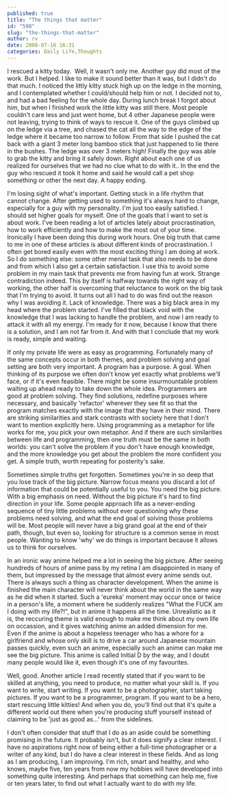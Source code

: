 ```yaml
---
published: true
title: "The things that matter"
id: "598"
slug: "the-things-that-matter"
author: rv
date: 2008-07-16 16:31
categories: Daily Life,Thoughts
---
```

I rescued a kitty today.  Well, it wasn't only me. Another guy did most of the work. But I helped. I like to make it sound better than it was, but I didn't do that much. I noticed the littly kitty stuck high up on the ledge in the morning, and I contemplated whether I could/should help him or not. I decided not to, and had a bad feeling for the whole day. During lunch break I forgot about him, but when I finished work the little kitty was still there. Most people couldn't care less and just went home, but 4 other Japanese people were not leaving, trying to think of ways to rescue it. One of the guys climbed up on the ledge via a tree, and chased the cat all the way to the edge of the ledge where it became too narrow to follow. From that side I pushed the cat back with a giant 3 meter long bamboo stick that just happened to lie there in the bushes. The ledge was over 3 meters high! Finally the guy was able to grab the kitty and bring it safely down. Right about each one of us realized for ourselves that we had no clue what to do with it.. In the end the guy who rescued it took it home and said he would call a pet shop something or other the next day. A happy ending.

I'm losing sight of what's important. Getting stuck in a life rhythm that cannot change. After getting used to something it's always hard to change, especially for a guy with my personality. I'm just too easily satisfied. I should set higher goals for myself. One of the goals that I want to set is about work. I've been reading a lot of articles lately about procrastination, how to work efficiently and how to make the most out of your time. Ironically I have been doing this during work hours. One big truth that came to me in one of these articles is about different kinds of procrastination. I often get bored easily even with the most exciting thing I am doing at work. So I do something else: some other menial task that also needs to be done and from which I also get a certain satisfaction. I use this to avoid some problem in my main task that prevents me from having fun at work. Strange contradiction indeed. This by itself is halfway towards the right way of working, the other half is overcoming that reluctance to work on the big task that I'm trying to avoid. It turns out all I had to do was find out the reason why I was avoiding it. Lack of knowledge. There was a big black area in my head where the problem started. I've filled that black void with the knowledge that I was lacking to handle the problem, and now I am ready to attack it with all my energy. I'm ready for it now, because I know that there is a solution, and I am not far from it. And with that I conclude that my work is ready, simple and waiting.

If only my private life were as easy as programming. Fortunately many of the same concepts occur in both themes, and problem solving and goal setting are both very important. A program has a purpose. A goal. When thinking of its purpose we often don't know yet exactly what problems we'll face, or if it's even feasible. There might be some insurmountable problem waiting up ahead ready to take down the whole idea. Programmers are good at problem solving. They find solutions, redefine purposes where necessary, and basically 'refactor' wherever they see fit so that the program matches exactly with the image that they have in their mind. There are striking similarities and stark contrasts with society here that I don't want to mention explicitly here. Using programming as a metaphor for life works for me, you pick your own metaphor. And if there are such similarities between life and programming, then one truth must be the same in both worlds: you can't solve the problem if you don't have enough knowledge, and the more knowledge you get about the problem the more confident you get. A simple truth, worth repeating for posterity's sake.

Sometimes simple truths get forgotten. Sometimes you're in so deep that you lose track of the big picture. Narrow focus means you discard a lot of information that could be potentially useful to you. You need the big picture. With a big emphasis on need. Without the big picture it's hard to find direction in your life. Some people approach life as a never-ending sequence of tiny little problems without ever questioning why these problems need solving, and what the end goal of solving those problems will be. Most people will never have a big grand goal at the end of their path, though, but even so, looking for structure is a common sense in most people. Wanting to know 'why' we do things is important because it allows us to think for ourselves.

In an ironic way anime helped me a lot in seeing the big picture. After seeing hundreds of hours of anime pass by my retina I am disappointed in many of them, but impressed by the message that almost every anime sends out. There is always such a thing as character development. When the anime is finished the main character will never think about the world in the same way as he did when it started. Such a 'eureka' moment may occur once or twice in a person's life, a moment where he suddenly realizes "What the FUCK am I doing with my life?!", but in anime it happens all the time. Unrealistic as it is, the reccuring theme is valid enough to make me think about my own life on occassion, and it gives watching anime an added dimension for me. Even if the anime is about a hopeless teenager who has a whore for a girlfriend and whose only skill is to drive a car around Japanese mountain passes quickly, even such an anime, especially such an anime can make me see the big picture. This anime is called Initial D by the way, and I doubt many people would like it, even though it's one of my favourites.

Well, good. Another article I read recently stated that if you want to be skilled at anything, you need to produce, no matter what your skill is. If you want to write, start writing. If you want to be a photographer, start taking pictures. If you want to be a programmer, program. If you want to be a hero, start rescuing little kitties! And when you do, you'll find out that it's quite a different world out there when you're producing stuff yourself instead of claiming to be 'just as good as...' from the sidelines.

I don't often consider that stuff that I do as an aside could be something promising in the future. It probably isn't, but it does signify a clear interest. I have no aspirations right now of being either a full-time photographer or a writer of any kind, but I do have a clear interest in these fields. And as long as I am producing, I am improving. I'm rich, smart and healthy, and who knows, maybe five, ten years from now my hobbies will have developed into something quite interesting. And perhaps that something can help me, five or ten years later, to find out what I actually want to do with my life.